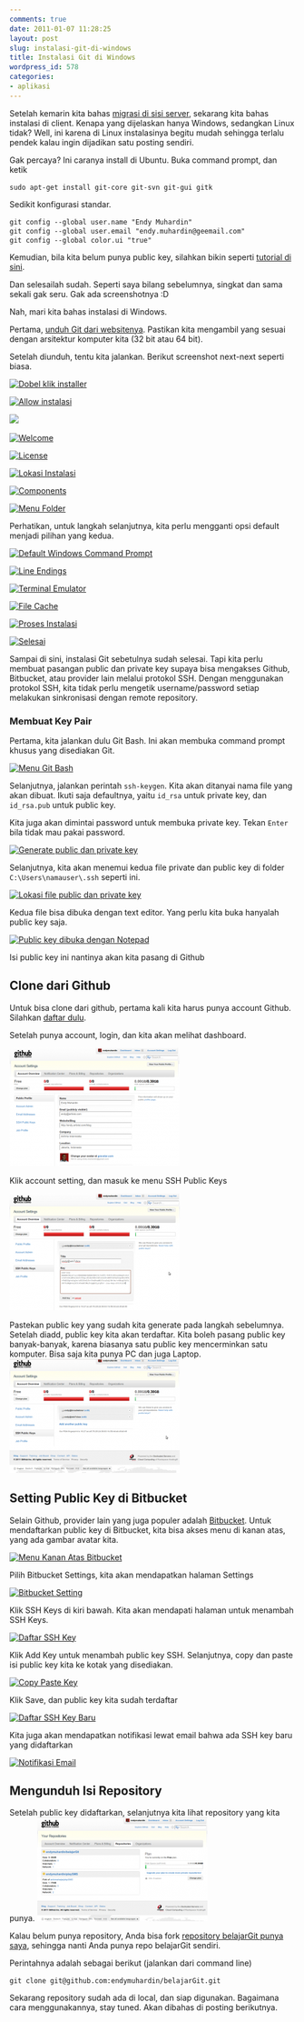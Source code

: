 ```yaml
---
comments: true
date: 2011-01-07 11:28:25
layout: post
slug: instalasi-git-di-windows
title: Instalasi Git di Windows
wordpress_id: 578
categories:
- aplikasi
---
```


Setelah kemarin kita bahas [migrasi di sisi server](http://endy.artivisi.com/blog/lain/migrasi-subversion-ke-git/), sekarang kita bahas instalasi di client. Kenapa yang dijelaskan hanya Windows, sedangkan Linux tidak? Well, ini karena di Linux instalasinya begitu mudah sehingga terlalu pendek kalau ingin dijadikan satu posting sendiri. 

Gak percaya? Ini caranya install di Ubuntu. Buka command prompt, dan ketik 

    
    
    sudo apt-get install git-core git-svn git-gui gitk
    


Sedikit konfigurasi standar. 

    
    
    git config --global user.name "Endy Muhardin"
    git config --global user.email "endy.muhardin@geemail.com"
    git config --global color.ui "true"
    



Kemudian, bila kita belum punya public key, silahkan bikin seperti [tutorial di sini](http://endy.artivisi.com/blog/linux/login-ssh-dengan-private-key/). 

Dan selesailah sudah. Seperti saya bilang sebelumnya, singkat dan sama sekali gak seru. Gak ada screenshotnya :D

Nah, mari kita bahas instalasi di Windows. 

Pertama, [unduh Git dari websitenya](http://git-scm.com/download/win). Pastikan kita mengambil yang sesuai dengan arsitektur komputer kita (32 bit atau 64 bit). 

Setelah diunduh, tentu kita jalankan. Berikut screenshot next-next seperti biasa. 

[![Dobel klik installer](https://lh3.googleusercontent.com/smXWv3F_rNxbpGk_Y0usTJhcuhf1ARfVHBzOInbWI87hJN5NUvXanKRniFLWhq1QusMJzHXA7sQ7ZBuxzYFkb2DG8K2ll61VzRL9rcyJ94KvWCSSFVnc0DKRSzr23cv9P2tFIfxnEmwr9eSu_3TcHnOEKEuYSAtmUij0XQVzTXoWxA5G4qRA_Rlew8YvLSa0tks0ygkMN-QJv-6ITK0S0-dHUEu4OJh0FI22N-d32GRq6fhra-b3HZ2w9d0NmdZZ3O6xD4PEyVkW7oHw37OuCVb9PpRJq-6Db_zzSuwUDUgH5UwqBRXsNKzNiNBZq5ZPVGkZVQuzrl9gjfRyyry2SHJHoFzh3IF7UC164Fy0lgTzqJFxruX0D22wUrWZD9dQuk2FXYhEQr5fWAu1qXVsL3vh5rWy7XFFpI0z838ViO8HxwUxRRoMs3IlJPSE-FeZO6cBZWx4ofO1HggJJnBwErxdnPiOX0tXVyWJ8KBxtsBGDnJMXqtZlVw0ftTdyFB_8y92BMWd1gnQ9f9TJgBL24HdR1tnO1MzSL8ncacfURQ=w1280-no)](https://lh3.googleusercontent.com/smXWv3F_rNxbpGk_Y0usTJhcuhf1ARfVHBzOInbWI87hJN5NUvXanKRniFLWhq1QusMJzHXA7sQ7ZBuxzYFkb2DG8K2ll61VzRL9rcyJ94KvWCSSFVnc0DKRSzr23cv9P2tFIfxnEmwr9eSu_3TcHnOEKEuYSAtmUij0XQVzTXoWxA5G4qRA_Rlew8YvLSa0tks0ygkMN-QJv-6ITK0S0-dHUEu4OJh0FI22N-d32GRq6fhra-b3HZ2w9d0NmdZZ3O6xD4PEyVkW7oHw37OuCVb9PpRJq-6Db_zzSuwUDUgH5UwqBRXsNKzNiNBZq5ZPVGkZVQuzrl9gjfRyyry2SHJHoFzh3IF7UC164Fy0lgTzqJFxruX0D22wUrWZD9dQuk2FXYhEQr5fWAu1qXVsL3vh5rWy7XFFpI0z838ViO8HxwUxRRoMs3IlJPSE-FeZO6cBZWx4ofO1HggJJnBwErxdnPiOX0tXVyWJ8KBxtsBGDnJMXqtZlVw0ftTdyFB_8y92BMWd1gnQ9f9TJgBL24HdR1tnO1MzSL8ncacfURQ=w1280-no)

[![Allow instalasi](https://lh3.googleusercontent.com/k9fNsCKt6SHUGv8AdWWjMFBgGEZWC4crcekLQWJZq_uFu7iBshYGx_i4cmo7mSfPyXdQ_AAKH7PNFkyJlq2OJX1-E7WpUdRacpJo_yaOFHC09z3xCuAXySZMYOSy4n1h4Rv45LjE55R1MU2P4Rri5h_qZza2pfUCgulc5TW4x0jfyZLPDwzsxAT7QpK7RhcWLw8UpinLfU0yyoJs4BrjKaMlorTJpsVeddvVmnGKglXPbLSW1OFfOwZP5FQyEuYLjv4jNtc9QUotCRF-uOmqwqSOrV0QkSQBU5d7C7Eb3h28kH1Zl29C5fZs5Je-MJG5xGJcxSCjaDWzJjFuiKtcF5hkB_AFqsecy4exu6A5DghfZiiXICqe3HoYCbo6Y_wVm-fAQZxuYjlvKjILO8R-VllCtO3nSuV06KF7WyTDhiGibzpcVDfX7QhAnxBWjhBK7PbM9bj-Pa-D2O5mxXSTSBZD31AmDckG_xXbOgzU_lZnRaYnJUuMr-qSOpFME1Eq3D9nDtbQeMLDeCs8drlPnJ_hWl8bJ5qSYnn1hwbOOZ8=w1280-no)](https://lh3.googleusercontent.com/k9fNsCKt6SHUGv8AdWWjMFBgGEZWC4crcekLQWJZq_uFu7iBshYGx_i4cmo7mSfPyXdQ_AAKH7PNFkyJlq2OJX1-E7WpUdRacpJo_yaOFHC09z3xCuAXySZMYOSy4n1h4Rv45LjE55R1MU2P4Rri5h_qZza2pfUCgulc5TW4x0jfyZLPDwzsxAT7QpK7RhcWLw8UpinLfU0yyoJs4BrjKaMlorTJpsVeddvVmnGKglXPbLSW1OFfOwZP5FQyEuYLjv4jNtc9QUotCRF-uOmqwqSOrV0QkSQBU5d7C7Eb3h28kH1Zl29C5fZs5Je-MJG5xGJcxSCjaDWzJjFuiKtcF5hkB_AFqsecy4exu6A5DghfZiiXICqe3HoYCbo6Y_wVm-fAQZxuYjlvKjILO8R-VllCtO3nSuV06KF7WyTDhiGibzpcVDfX7QhAnxBWjhBK7PbM9bj-Pa-D2O5mxXSTSBZD31AmDckG_xXbOgzU_lZnRaYnJUuMr-qSOpFME1Eq3D9nDtbQeMLDeCs8drlPnJ_hWl8bJ5qSYnn1hwbOOZ8=w1280-no)

[![ ](https://lh3.googleusercontent.com/Zw-GsIEUflCJPgJTcGY-9k5U8t1trWRDtMKi48fcudym2WhnnrR9PhZtPCqGPFX5ZEQuwuvIT_Lr9YE1dXLQ4_HRTfU1zYh554RunngG-jxiAjRlfLWoD-1bjaxpSArK84uTmM-nLAqlxCPl4T5sDStAVWr44OqRqi88sqEC39nchAFn9YQuzxt058y3lKr-Krzk5Zp0MsC0Paa1qxc08OqNohPeMLQvQhYTVfuDEBT6a1IBlQilMhQStUKfRY2OhxiZqRJkmVSweieIZCQr74Oee5QKmXa_EiAv1dnOabtJn51nbUeIuKvkoFhdHHruRPhQdMReqb_fsQD85C175gH5XpgkK9uyBsGSMTGElhzVaqyr11SKRYeIGTf818J8dZ6B1H_mXETYysM7XP2CdmYf-y7x1lpV2UxlU9fQIgx6NhOrgMI8g3Hw5_YANxB5aupyCEkhEYbxh5CxPo_gutjYNFx2NSpyMxZm3QXxBH11leDJJJOa_Jiu7cSg8KZm3K13WaG_yZQF43v9mp1e1YKQsdRtMLJVl19DemQFTYw=w1280-no)](https://lh3.googleusercontent.com/Zw-GsIEUflCJPgJTcGY-9k5U8t1trWRDtMKi48fcudym2WhnnrR9PhZtPCqGPFX5ZEQuwuvIT_Lr9YE1dXLQ4_HRTfU1zYh554RunngG-jxiAjRlfLWoD-1bjaxpSArK84uTmM-nLAqlxCPl4T5sDStAVWr44OqRqi88sqEC39nchAFn9YQuzxt058y3lKr-Krzk5Zp0MsC0Paa1qxc08OqNohPeMLQvQhYTVfuDEBT6a1IBlQilMhQStUKfRY2OhxiZqRJkmVSweieIZCQr74Oee5QKmXa_EiAv1dnOabtJn51nbUeIuKvkoFhdHHruRPhQdMReqb_fsQD85C175gH5XpgkK9uyBsGSMTGElhzVaqyr11SKRYeIGTf818J8dZ6B1H_mXETYysM7XP2CdmYf-y7x1lpV2UxlU9fQIgx6NhOrgMI8g3Hw5_YANxB5aupyCEkhEYbxh5CxPo_gutjYNFx2NSpyMxZm3QXxBH11leDJJJOa_Jiu7cSg8KZm3K13WaG_yZQF43v9mp1e1YKQsdRtMLJVl19DemQFTYw=w1280-no)

[![Welcome](https://lh3.googleusercontent.com/iOGhMjFDWm7bcswGrKT6WcIt6nqv-3hchWBxn7AZT4q8LgO0m0xWauQanQGc8m3xaso4YX7LZ6P3uj9SirxDeCIOX8kdhHfcXXEyTKauqANDq_R60sTqlKTbV4g6qSwnnL5-zxc0up5-Gf-Fd7frv3bg0TRLDCGvtuUajsyVkvb1euRXIimOCwXa42URnDuITlvlqXTEASkZaIPXJMVWm5i0U9eSQcg6JXkhoi4iw1UBvjnxTpr8uw6V36sWVgeXBpIqSev-jPkNjXO8BpheMnAASdB6Ch5w0cUei_O9iP7KhnbxSLD2AxquEQkBbhUCrbb32srr7ayGbOwP46-Bb18e98eJQUouvkQktYNj_Gkg9IGRxkhvX1dAOhMw56WFTef9Db-AW6n9KybuTd2bCQHDaEddBJw35FPsMz_kp3sRocLr43r5kC93iofcu1mfNaQKLoWBAujriYNNhTkHcPh0sCDwRKFQ95C82OuBx0xUKwWkrWG55azrUw7k43lgmWYh47L-eI6DooxPnGM-bZlAx0p1l1mtlvrRmvujPdw=w1280-no)](https://lh3.googleusercontent.com/iOGhMjFDWm7bcswGrKT6WcIt6nqv-3hchWBxn7AZT4q8LgO0m0xWauQanQGc8m3xaso4YX7LZ6P3uj9SirxDeCIOX8kdhHfcXXEyTKauqANDq_R60sTqlKTbV4g6qSwnnL5-zxc0up5-Gf-Fd7frv3bg0TRLDCGvtuUajsyVkvb1euRXIimOCwXa42URnDuITlvlqXTEASkZaIPXJMVWm5i0U9eSQcg6JXkhoi4iw1UBvjnxTpr8uw6V36sWVgeXBpIqSev-jPkNjXO8BpheMnAASdB6Ch5w0cUei_O9iP7KhnbxSLD2AxquEQkBbhUCrbb32srr7ayGbOwP46-Bb18e98eJQUouvkQktYNj_Gkg9IGRxkhvX1dAOhMw56WFTef9Db-AW6n9KybuTd2bCQHDaEddBJw35FPsMz_kp3sRocLr43r5kC93iofcu1mfNaQKLoWBAujriYNNhTkHcPh0sCDwRKFQ95C82OuBx0xUKwWkrWG55azrUw7k43lgmWYh47L-eI6DooxPnGM-bZlAx0p1l1mtlvrRmvujPdw=w1280-no)

[![License](https://lh3.googleusercontent.com/iOGhMjFDWm7bcswGrKT6WcIt6nqv-3hchWBxn7AZT4q8LgO0m0xWauQanQGc8m3xaso4YX7LZ6P3uj9SirxDeCIOX8kdhHfcXXEyTKauqANDq_R60sTqlKTbV4g6qSwnnL5-zxc0up5-Gf-Fd7frv3bg0TRLDCGvtuUajsyVkvb1euRXIimOCwXa42URnDuITlvlqXTEASkZaIPXJMVWm5i0U9eSQcg6JXkhoi4iw1UBvjnxTpr8uw6V36sWVgeXBpIqSev-jPkNjXO8BpheMnAASdB6Ch5w0cUei_O9iP7KhnbxSLD2AxquEQkBbhUCrbb32srr7ayGbOwP46-Bb18e98eJQUouvkQktYNj_Gkg9IGRxkhvX1dAOhMw56WFTef9Db-AW6n9KybuTd2bCQHDaEddBJw35FPsMz_kp3sRocLr43r5kC93iofcu1mfNaQKLoWBAujriYNNhTkHcPh0sCDwRKFQ95C82OuBx0xUKwWkrWG55azrUw7k43lgmWYh47L-eI6DooxPnGM-bZlAx0p1l1mtlvrRmvujPdw=w1280-no)](https://lh3.googleusercontent.com/iOGhMjFDWm7bcswGrKT6WcIt6nqv-3hchWBxn7AZT4q8LgO0m0xWauQanQGc8m3xaso4YX7LZ6P3uj9SirxDeCIOX8kdhHfcXXEyTKauqANDq_R60sTqlKTbV4g6qSwnnL5-zxc0up5-Gf-Fd7frv3bg0TRLDCGvtuUajsyVkvb1euRXIimOCwXa42URnDuITlvlqXTEASkZaIPXJMVWm5i0U9eSQcg6JXkhoi4iw1UBvjnxTpr8uw6V36sWVgeXBpIqSev-jPkNjXO8BpheMnAASdB6Ch5w0cUei_O9iP7KhnbxSLD2AxquEQkBbhUCrbb32srr7ayGbOwP46-Bb18e98eJQUouvkQktYNj_Gkg9IGRxkhvX1dAOhMw56WFTef9Db-AW6n9KybuTd2bCQHDaEddBJw35FPsMz_kp3sRocLr43r5kC93iofcu1mfNaQKLoWBAujriYNNhTkHcPh0sCDwRKFQ95C82OuBx0xUKwWkrWG55azrUw7k43lgmWYh47L-eI6DooxPnGM-bZlAx0p1l1mtlvrRmvujPdw=w1280-no)

[![Lokasi Instalasi](https://lh3.googleusercontent.com/ARdqdf3oUDeNtRuEcccYFfz09OTs2yn79-lhiZGnKV8SpcnnECxOFvH_sVf8tW0NQ6iGiJFdg8F96blkheBpacDSrQZ7R6VOuYGloneRj30mb4kKC_YLVDFxkC8YJlprhavlE6CuVMHeGURCFXt7rTK_HL3MfU-uTyGlI0IYARn8J_xq0G2IRYwMCkGus9EcHe9SYnNM4ocEi1aVd1jB2TFmvdCu0WgSGRAKofrIk0AAraZ_S3yuLvl75AMT7h1Cb8kFaCgL8btq2Q_2hRWXKkipVnmVBCHJNx6SFclyOxIrQ0ekAgu398qwju5zr6Q-GOGcW5NV3CnPMkQBcZ9hKLZiSuHovUb_dbsTjsq70J4RSlrQTaOth83FVhDn-aaIVFd3hNsdfF4BGt4KXKqrVVRzN7qqPE4KaB493LMO_vXXGRvackrzs6B4ldXvPBtGQVcvgg_3lMCkyoZr068JQMCN00zo_weLKv8Jfw2tFx0dnuIcpLz-jkUfQTUZjfWbQa2sGfNshNPO1LC_dUYaYfrjOaJ9lbhsM-Knph2szWU=w1280-no)](https://lh3.googleusercontent.com/ARdqdf3oUDeNtRuEcccYFfz09OTs2yn79-lhiZGnKV8SpcnnECxOFvH_sVf8tW0NQ6iGiJFdg8F96blkheBpacDSrQZ7R6VOuYGloneRj30mb4kKC_YLVDFxkC8YJlprhavlE6CuVMHeGURCFXt7rTK_HL3MfU-uTyGlI0IYARn8J_xq0G2IRYwMCkGus9EcHe9SYnNM4ocEi1aVd1jB2TFmvdCu0WgSGRAKofrIk0AAraZ_S3yuLvl75AMT7h1Cb8kFaCgL8btq2Q_2hRWXKkipVnmVBCHJNx6SFclyOxIrQ0ekAgu398qwju5zr6Q-GOGcW5NV3CnPMkQBcZ9hKLZiSuHovUb_dbsTjsq70J4RSlrQTaOth83FVhDn-aaIVFd3hNsdfF4BGt4KXKqrVVRzN7qqPE4KaB493LMO_vXXGRvackrzs6B4ldXvPBtGQVcvgg_3lMCkyoZr068JQMCN00zo_weLKv8Jfw2tFx0dnuIcpLz-jkUfQTUZjfWbQa2sGfNshNPO1LC_dUYaYfrjOaJ9lbhsM-Knph2szWU=w1280-no)

[![Components](https://lh3.googleusercontent.com/kIWQdvfmDsmH6VuVYSJ3l8p87C0O33FBZyzsb89nWebvlrx-uMSCFXNGLpjb1DO8FoNeXrzxRH9PP7y7ngKb6M2cEUatKvkY3EDpLxX80lhDJlbBt2aEf1SbAaTIILp_CdWD8hKxD2zZc0Hf7R6L5ptzDbU0z0SyyrW99d1XElvtXvo7Guk37GSi0SprtKXLg_TiPeShybTIByiXpqKJVbbZH0dWs_zZtMHD1Iz9-mjNKKHIAKM0gItHlStvm9De0t28SYJI9LnYvWjnS5ZeoyyNMbwHHOkl5JP-6TUco4j0r73qFEkY9-Kv48qu_kFXSumneWSYdr16I3cvBHm5eQbHq8kOMe21IakAnjQtLupsF2nIihGEVKcWfsQOTjGxyvGvMMSkxv5c71Ui05-AOX7xAMMRNmlNra1ql3sMVFtpM9PjBlXYu9EeqmhZFKwGICIe51Wpv6QxrS9B8SIU5GjA5v6W5emrRAbcma7qvVk12h4bv87w9-jOExZU3YF756n2h0FOQI81szEK8nZhIHbOV7N_uUvbq4ov6idKbkc=w1280-no)](https://lh3.googleusercontent.com/kIWQdvfmDsmH6VuVYSJ3l8p87C0O33FBZyzsb89nWebvlrx-uMSCFXNGLpjb1DO8FoNeXrzxRH9PP7y7ngKb6M2cEUatKvkY3EDpLxX80lhDJlbBt2aEf1SbAaTIILp_CdWD8hKxD2zZc0Hf7R6L5ptzDbU0z0SyyrW99d1XElvtXvo7Guk37GSi0SprtKXLg_TiPeShybTIByiXpqKJVbbZH0dWs_zZtMHD1Iz9-mjNKKHIAKM0gItHlStvm9De0t28SYJI9LnYvWjnS5ZeoyyNMbwHHOkl5JP-6TUco4j0r73qFEkY9-Kv48qu_kFXSumneWSYdr16I3cvBHm5eQbHq8kOMe21IakAnjQtLupsF2nIihGEVKcWfsQOTjGxyvGvMMSkxv5c71Ui05-AOX7xAMMRNmlNra1ql3sMVFtpM9PjBlXYu9EeqmhZFKwGICIe51Wpv6QxrS9B8SIU5GjA5v6W5emrRAbcma7qvVk12h4bv87w9-jOExZU3YF756n2h0FOQI81szEK8nZhIHbOV7N_uUvbq4ov6idKbkc=w1280-no)

[![Menu Folder](https://lh3.googleusercontent.com/sKT-YNauPhfSI52JU41qSVXsgHONhYN9h2H_A2Jlz8DviK-CZQeyo5LCmlxpqKmCK9M-pcFNMpZpSQviA1AHDTBEQpmOFQZlO7fvgo2g3BhFBcHdywSHwTrLiPvT8o1_MezeMyKRZTEmH6BNYCVNofMrqzYRfKciyTlhSUjmrr1pRifv-CgjiiPyBTbECNRJlM-jhGf29V3-dxnJKsOtQIjEchxA3_jNdxhrpidkup3l7vNz1PBNvZep7UKYcg_cLz0kS59p1nMlJiqzKqxc0RERKXbRolivBT9ZkUwYN1AnyKV9t9lKUEfNdkABVcDTA70DGozGplhtsOrnLgv41G7RqGfdzc8mj3Vxzu8BVjXWj1b_smohXjTDD10UI19zKuv2p48azpVvuWyQE5T_V5jHCXjvG3YxMwXvESS_0SdOcyXlMsWPyJbsiWheEnniWhEsDt-xadMDAmXhrM6FJs8T9kiL0FHDdeFk94mot56AFZ5e7lmYnhl3DNpoA5YVtWdF1eKsJ_FS_FR5m3EUD0BS7y6aL0HnYEMJkoUbskM=w1280-no)](https://lh3.googleusercontent.com/sKT-YNauPhfSI52JU41qSVXsgHONhYN9h2H_A2Jlz8DviK-CZQeyo5LCmlxpqKmCK9M-pcFNMpZpSQviA1AHDTBEQpmOFQZlO7fvgo2g3BhFBcHdywSHwTrLiPvT8o1_MezeMyKRZTEmH6BNYCVNofMrqzYRfKciyTlhSUjmrr1pRifv-CgjiiPyBTbECNRJlM-jhGf29V3-dxnJKsOtQIjEchxA3_jNdxhrpidkup3l7vNz1PBNvZep7UKYcg_cLz0kS59p1nMlJiqzKqxc0RERKXbRolivBT9ZkUwYN1AnyKV9t9lKUEfNdkABVcDTA70DGozGplhtsOrnLgv41G7RqGfdzc8mj3Vxzu8BVjXWj1b_smohXjTDD10UI19zKuv2p48azpVvuWyQE5T_V5jHCXjvG3YxMwXvESS_0SdOcyXlMsWPyJbsiWheEnniWhEsDt-xadMDAmXhrM6FJs8T9kiL0FHDdeFk94mot56AFZ5e7lmYnhl3DNpoA5YVtWdF1eKsJ_FS_FR5m3EUD0BS7y6aL0HnYEMJkoUbskM=w1280-no)

Perhatikan, untuk langkah selanjutnya, kita perlu mengganti opsi default menjadi pilihan yang kedua.

[![Default Windows Command Prompt](https://lh3.googleusercontent.com/1MJ4BA1MOdlaraKZs9kwuHhTa1Ny416MvtHXQ2zXhRkvdDrdjBtzRekA67b3tpyvHAfNuVPrFfII=w1280-no)](https://lh3.googleusercontent.com/1MJ4BA1MOdlaraKZs9kwuHhTa1Ny416MvtHXQ2zXhRkvdDrdjBtzRekA67b3tpyvHAfNuVPrFfII=w1280-no)

[![Line Endings](https://lh3.googleusercontent.com/W6zL37LSxwQlvtDzpsaJ6zH1M-CDyLltDWYHeq_LD6br335iOdi5RkgJFyu0Kz-7Ie0UsAQyh_8vxlClIgMNxF0xe2iKGhsungYERVSw-ZlYLB_O3XLoQMDX-g25j34ivbr9lGmbbZPmyKssXvVoZHkofMGTlv848l1n7UwXjHhfDA0FYNiHd3R4t3y8cz2KBkxRrTo7c4sFIYmJMoHDja75fN3V_ILGnfhoX3UZdJ9YLqIC4ZhDYMo0XfGuEqbb8a3JwhesMxJOv0kfnDN6bBtdGIBlN2ixFl1hrj_dp1pSgc8OB4hzHEJt6sb31LpGB0Cy3Atk7maBoV2FBTYa5tABpQL2_kAfRJtiICKlD7V2pchLl5er6uATs7OJzk5-G1jYX5PeIPiMtpRxjJzBMSbk2Sy3C-nl8-Qv2Hk6rnIZB1KBMqImCzyxse8p3Y2KYPXElFDzXDI-v4vw4zY78CwFqE3zSnPSddHDnjr2Svww2hTSUY_185TNvVb6GXIhCyPPe8hGU5A3kGYbJNatoXDM7S2qdUrphRDJKWdedRY=w1280-no)](https://lh3.googleusercontent.com/W6zL37LSxwQlvtDzpsaJ6zH1M-CDyLltDWYHeq_LD6br335iOdi5RkgJFyu0Kz-7Ie0UsAQyh_8vxlClIgMNxF0xe2iKGhsungYERVSw-ZlYLB_O3XLoQMDX-g25j34ivbr9lGmbbZPmyKssXvVoZHkofMGTlv848l1n7UwXjHhfDA0FYNiHd3R4t3y8cz2KBkxRrTo7c4sFIYmJMoHDja75fN3V_ILGnfhoX3UZdJ9YLqIC4ZhDYMo0XfGuEqbb8a3JwhesMxJOv0kfnDN6bBtdGIBlN2ixFl1hrj_dp1pSgc8OB4hzHEJt6sb31LpGB0Cy3Atk7maBoV2FBTYa5tABpQL2_kAfRJtiICKlD7V2pchLl5er6uATs7OJzk5-G1jYX5PeIPiMtpRxjJzBMSbk2Sy3C-nl8-Qv2Hk6rnIZB1KBMqImCzyxse8p3Y2KYPXElFDzXDI-v4vw4zY78CwFqE3zSnPSddHDnjr2Svww2hTSUY_185TNvVb6GXIhCyPPe8hGU5A3kGYbJNatoXDM7S2qdUrphRDJKWdedRY=w1280-no)

[![Terminal Emulator](https://lh3.googleusercontent.com/5X6VwjAYuY3Bz65NRdzknWZzB5HcXtq9Qn79-xXrvjuRF0G4qKQ_HEkKxeSF_1r9_o0KMYodKR7PY3rxGiFvc9aqk0maWBnFP_cjrsG8vrLjBhf0__9VX35NbQXEP_PMN8frd90SC0SMXuKlUaH8rGlXXDVrxJ4aOVI3Huov3iS4IKy5BCjjBlO80S8Nu9J0xM87hgoGzquzufRHQjS7llL56DUcvEqEh_79bxPXmWZBLvMXc-rfnmXf3sRz-z9z1nGjHrlrTkSUBBfBiwRbxst0S3Yxsf9_3QgCxJtFKrculko95Sqe_El18I-_ScUF15RSNqxwOzBgE8lndtIliri6QB8_npmXogjdfpTi4Qw85BhQ7qV2VzBOWbDiYUAZF1wJtE2Ayclu1oxpYtv-l7BbPLVb8ZAcAgVh4G3ggt5jpLC-kIBGUBrP33Of359PEt9E-fG8xo6K6zuxVQhJmmH1kgpRYdT4l2FCdmbARQmYYn_zNoH8qmyQ0KYs_6bl_HMRFW28gN_80M6s4iCIOlQB4W9uqDiZTUh2dH_p1Ps=w1280-no)](https://lh3.googleusercontent.com/5X6VwjAYuY3Bz65NRdzknWZzB5HcXtq9Qn79-xXrvjuRF0G4qKQ_HEkKxeSF_1r9_o0KMYodKR7PY3rxGiFvc9aqk0maWBnFP_cjrsG8vrLjBhf0__9VX35NbQXEP_PMN8frd90SC0SMXuKlUaH8rGlXXDVrxJ4aOVI3Huov3iS4IKy5BCjjBlO80S8Nu9J0xM87hgoGzquzufRHQjS7llL56DUcvEqEh_79bxPXmWZBLvMXc-rfnmXf3sRz-z9z1nGjHrlrTkSUBBfBiwRbxst0S3Yxsf9_3QgCxJtFKrculko95Sqe_El18I-_ScUF15RSNqxwOzBgE8lndtIliri6QB8_npmXogjdfpTi4Qw85BhQ7qV2VzBOWbDiYUAZF1wJtE2Ayclu1oxpYtv-l7BbPLVb8ZAcAgVh4G3ggt5jpLC-kIBGUBrP33Of359PEt9E-fG8xo6K6zuxVQhJmmH1kgpRYdT4l2FCdmbARQmYYn_zNoH8qmyQ0KYs_6bl_HMRFW28gN_80M6s4iCIOlQB4W9uqDiZTUh2dH_p1Ps=w1280-no)

[![File Cache](https://lh3.googleusercontent.com/2bUKaHYAtkkYeiSMBWZ28iKH-8m2KdQoqIj8KtMMpzRgwX51kWDHyfpnRfQrfuyJ3z1nM21aOghz0pcLM5DLXS-TFC5MzplhvRtYNFiPsOKINgzEPf90QhMyzOHymUQSjk-8efu1Cjw2FU_L47B0GmG2zXEb2M-tgNgkEqLNlHF9OqgWwmOjMJzjX-H6yEUHXF9Bqljj9B5LVZt83fgnQQR9asQ1LhiuamONAyen-8XqlbFUnRfccy_88tMT1CeExIzk5Ssudtehua5HlKbOWoVw4qYmwUKZwRa-KnAJlz9dW0dVT2nUAJZDAg9PCLh0V24Z9QctWt7qncDhhhf8wytKKho-A8QJp9lO5F2IDU6lPn1Dz8Pb3ZgE0-Ctc7Ns6n51njFl9i1MjhcwihTLLn3NLFDr4Kl1d_m_4o_JPnL9UYjIHVWAW1x3nIu1bbk2zEb5Mk13VjBtY-NpnUEWm_h3Hsy2Lqp28bcWov5mcD5CY-W4VJGPiQKYWI9BwQLIA63_Yye6MzLVR9BfJ2NIQ4emtbwsd29hKC0GvdYfFr0=w1280-no)](https://lh3.googleusercontent.com/2bUKaHYAtkkYeiSMBWZ28iKH-8m2KdQoqIj8KtMMpzRgwX51kWDHyfpnRfQrfuyJ3z1nM21aOghz0pcLM5DLXS-TFC5MzplhvRtYNFiPsOKINgzEPf90QhMyzOHymUQSjk-8efu1Cjw2FU_L47B0GmG2zXEb2M-tgNgkEqLNlHF9OqgWwmOjMJzjX-H6yEUHXF9Bqljj9B5LVZt83fgnQQR9asQ1LhiuamONAyen-8XqlbFUnRfccy_88tMT1CeExIzk5Ssudtehua5HlKbOWoVw4qYmwUKZwRa-KnAJlz9dW0dVT2nUAJZDAg9PCLh0V24Z9QctWt7qncDhhhf8wytKKho-A8QJp9lO5F2IDU6lPn1Dz8Pb3ZgE0-Ctc7Ns6n51njFl9i1MjhcwihTLLn3NLFDr4Kl1d_m_4o_JPnL9UYjIHVWAW1x3nIu1bbk2zEb5Mk13VjBtY-NpnUEWm_h3Hsy2Lqp28bcWov5mcD5CY-W4VJGPiQKYWI9BwQLIA63_Yye6MzLVR9BfJ2NIQ4emtbwsd29hKC0GvdYfFr0=w1280-no)

[![Proses Instalasi](https://lh3.googleusercontent.com/jP_dIgQNFaqsdr3AIPVAIaVx88yAZg4RlkdsSm2P25Yp1BysGikuF2gVfOYktqHaeLASYocPUQJD4idBrWxLOdA6K1LcBVDO_YLD1XBDlOxr1jmxpC3ZRJfKly_zx0enSQ_om0OqVl4yR7Yme3RxmfuP9mnNP2jVAKr85452QLiMnVAzvE0vg1w7KAQTqBnL33RJt6eeFdsXiK8CnO_dv1JIRHAqX39vYv7caJsTf5DLU0gTOYwlSMc8gEtPjnEOD7POE1_8m5w6uhXVbxFFTq_laaOjOk64wnOXUDK_HF9v_oc-pe-fqyhHqBu-wN5WAWYg1RkxwN_IXlTZ8FngqVQuG6nSCpVY5YcyaUpPlOOa-qNp6k-RZ8gQacDagVBlBnNCWS3Rofo7ml-Z4DAANGcOJsXFUNuHGcbhPvZAFniYqa9D2Y7Afek9iACzqeKWIUvuKemzaZY1yu4Iye8dyztyq833l0Ww7mGQOaFol5Nuz9KiI5SJSB53yi0btMk8PLcWxBzgVOJAHpECoX47Cmv3ruim5IweDRYKMp3nDhk=w1280-no)](https://lh3.googleusercontent.com/jP_dIgQNFaqsdr3AIPVAIaVx88yAZg4RlkdsSm2P25Yp1BysGikuF2gVfOYktqHaeLASYocPUQJD4idBrWxLOdA6K1LcBVDO_YLD1XBDlOxr1jmxpC3ZRJfKly_zx0enSQ_om0OqVl4yR7Yme3RxmfuP9mnNP2jVAKr85452QLiMnVAzvE0vg1w7KAQTqBnL33RJt6eeFdsXiK8CnO_dv1JIRHAqX39vYv7caJsTf5DLU0gTOYwlSMc8gEtPjnEOD7POE1_8m5w6uhXVbxFFTq_laaOjOk64wnOXUDK_HF9v_oc-pe-fqyhHqBu-wN5WAWYg1RkxwN_IXlTZ8FngqVQuG6nSCpVY5YcyaUpPlOOa-qNp6k-RZ8gQacDagVBlBnNCWS3Rofo7ml-Z4DAANGcOJsXFUNuHGcbhPvZAFniYqa9D2Y7Afek9iACzqeKWIUvuKemzaZY1yu4Iye8dyztyq833l0Ww7mGQOaFol5Nuz9KiI5SJSB53yi0btMk8PLcWxBzgVOJAHpECoX47Cmv3ruim5IweDRYKMp3nDhk=w1280-no)

[![Selesai](https://lh3.googleusercontent.com/OuEs6hdM9KDKBxKHNHt_UOtUiXLQWmWU0nxGTZKBnmD87onTM6BrPTPv03TwzY0llz2QRtwhf5TH-Ftao042eeeWsDwWdKamfp7QdBecfPl_eN2D8_wbV5QP-vcFW_Stw0lXwEKntFhNhIiMNTZSRjYqgSrPW7io3hU6IjUajjI8hpoIk4MyEKyPKWKXMQa3QKHPVjDiglzYbIxOFa7ZYmIgRik5ruIvu-9QrtvzHb4rzXvJu09FWG07laH9gSO7Osg1UUqOriEZgKfvNyEXrDCP-H4Yn2rnbkPskEKh7hQURjfnfP8pJxBYZkUzDMZLWxOP1dZ3F9sK803Q4R8brRWGkXAIIMk3w6re1PexEyGXcbniJbOnq-c4z0t2gIxv_n8SZCu5UYWwI0CsyawOi2qGTxIWZWaoTBzUSBCvHPVOkogkv5Ka1f1p7g7Wvg5SYWv_U0eupy27giNCjzW-fTo5WvLOqmnMeQP2PAVItbg8OLZa_x7puujt_03bsoAI9Pn9W743HXNYhMZwLVjoEyASEcRGpT3ViETYsRuqHsw=w1280-no)](https://lh3.googleusercontent.com/OuEs6hdM9KDKBxKHNHt_UOtUiXLQWmWU0nxGTZKBnmD87onTM6BrPTPv03TwzY0llz2QRtwhf5TH-Ftao042eeeWsDwWdKamfp7QdBecfPl_eN2D8_wbV5QP-vcFW_Stw0lXwEKntFhNhIiMNTZSRjYqgSrPW7io3hU6IjUajjI8hpoIk4MyEKyPKWKXMQa3QKHPVjDiglzYbIxOFa7ZYmIgRik5ruIvu-9QrtvzHb4rzXvJu09FWG07laH9gSO7Osg1UUqOriEZgKfvNyEXrDCP-H4Yn2rnbkPskEKh7hQURjfnfP8pJxBYZkUzDMZLWxOP1dZ3F9sK803Q4R8brRWGkXAIIMk3w6re1PexEyGXcbniJbOnq-c4z0t2gIxv_n8SZCu5UYWwI0CsyawOi2qGTxIWZWaoTBzUSBCvHPVOkogkv5Ka1f1p7g7Wvg5SYWv_U0eupy27giNCjzW-fTo5WvLOqmnMeQP2PAVItbg8OLZa_x7puujt_03bsoAI9Pn9W743HXNYhMZwLVjoEyASEcRGpT3ViETYsRuqHsw=w1280-no)

Sampai di sini, instalasi Git sebetulnya sudah selesai. Tapi kita perlu membuat pasangan public dan private key supaya bisa mengakses Github, Bitbucket, atau provider lain melalui protokol SSH. Dengan menggunakan protokol SSH, kita tidak perlu mengetik username/password setiap melakukan sinkronisasi dengan remote repository.


### Membuat Key Pair ###

Pertama, kita jalankan dulu Git Bash. Ini akan membuka command prompt khusus yang disediakan Git. 

[![Menu Git Bash](https://lh3.googleusercontent.com/pa5U80HlXvvEfbO8MVF_lu4P4Rk9shKbqjQYVS-JSZmfTb2iGRl79b1uRhQWWAQFOE7w8xCrmFXEAZC4qqR60bqpSLJzDkWHQFs-osdBjtBRyC8BvTKTwRMMvQoV2aht3iPBuPqosdQJe34Gb0uUK0tFGswJah70Fq29upDd9k6GOB7VuM1FRL9yiRMR5hFNL9BFmnBM4DGIEsSDZbR0SqgCYkBba48ZP1jwdye7N9TmMVx5hkgF7itHifzTFyIiKFEhz3MTYOaPk3hIwRIKuG5ip39aNne05y92HKxIJ5yaXNfTU92P4gHE7vjx80RxV9MGOYgPIcaF64wAGV8Jz8v9yC72-Ysj7fwskEJNa9V_hAgrEDztiwdNMiyxF-E8IHadWYzvhlejzZxMAV_-pC_XhWUOw2zXAfYy6TP0frptk4nb6ZantQuKgR58pS9klCwZeu6CxQ6mlR_AYEI_p8mBJORRSJmXhPXww_LcAEk8oD7i5dJIlSZY2t7OWPH9QlukliVLti0l4-1-u82KTXOnzfw3WOHI5uqpX8W2puQ=w1280-no)](https://lh3.googleusercontent.com/pa5U80HlXvvEfbO8MVF_lu4P4Rk9shKbqjQYVS-JSZmfTb2iGRl79b1uRhQWWAQFOE7w8xCrmFXEAZC4qqR60bqpSLJzDkWHQFs-osdBjtBRyC8BvTKTwRMMvQoV2aht3iPBuPqosdQJe34Gb0uUK0tFGswJah70Fq29upDd9k6GOB7VuM1FRL9yiRMR5hFNL9BFmnBM4DGIEsSDZbR0SqgCYkBba48ZP1jwdye7N9TmMVx5hkgF7itHifzTFyIiKFEhz3MTYOaPk3hIwRIKuG5ip39aNne05y92HKxIJ5yaXNfTU92P4gHE7vjx80RxV9MGOYgPIcaF64wAGV8Jz8v9yC72-Ysj7fwskEJNa9V_hAgrEDztiwdNMiyxF-E8IHadWYzvhlejzZxMAV_-pC_XhWUOw2zXAfYy6TP0frptk4nb6ZantQuKgR58pS9klCwZeu6CxQ6mlR_AYEI_p8mBJORRSJmXhPXww_LcAEk8oD7i5dJIlSZY2t7OWPH9QlukliVLti0l4-1-u82KTXOnzfw3WOHI5uqpX8W2puQ=w1280-no)

Selanjutnya, jalankan perintah `ssh-keygen`. Kita akan ditanyai nama file yang akan dibuat. Ikuti saja defaultnya, yaitu `id_rsa` untuk private key, dan `id_rsa.pub` untuk public key. 

Kita juga akan dimintai password untuk membuka private key. Tekan `Enter` bila tidak mau pakai password. 

[![Generate public dan private key](https://lh3.googleusercontent.com/09whf_RJXX4AEtq89gdeRNhBQLPkjREzi66J4cCRjwL16trH893IU8wIvNwlyNAQXXmAcqhs8-3cavgncnq4up5A-nDTKZ6vFWCwrS7smTrj1R8Kj0MrkYjpHrUltCi30XW-Hj2vyZw0d7_yuyWWvyGzh2UZoihsuJYhESTlslwbhPEVYv2a68A2IVrORm77o0Jjlxx3WqaPiP4q0vmEjEhdtzTdNaKjCov8SBrcSOELmfZ_pb1lQ3OIOCUjej2vjuo3qx-twFHb-KFdAdR37vmhQ7HNS62_tigXg8r3b9ZDJk-Tb22bPBDqARiRXY8H7F_KgsHcRwm-XuCXRZi4jnTcBz8w1oSB4UW4HzXb6wtUyZsq4Pqlk68WsoDxuzG2aAJxwFgNqHHzhSpa42ZtQm0BtWx3DK7anfWBLZJTkyVI3Rser8GNbQ5otZTT0c2Yn0gDp7r4BD7KeSykKLLmUWQSe7QAkd3Yq5MPJL1AXNM79jlzeASLxcOffYYOd9mF2lgx35JFKs23fg9V8n_3irqvsX5bjzHUs_MPX8ylTik=w1280-no)](https://lh3.googleusercontent.com/09whf_RJXX4AEtq89gdeRNhBQLPkjREzi66J4cCRjwL16trH893IU8wIvNwlyNAQXXmAcqhs8-3cavgncnq4up5A-nDTKZ6vFWCwrS7smTrj1R8Kj0MrkYjpHrUltCi30XW-Hj2vyZw0d7_yuyWWvyGzh2UZoihsuJYhESTlslwbhPEVYv2a68A2IVrORm77o0Jjlxx3WqaPiP4q0vmEjEhdtzTdNaKjCov8SBrcSOELmfZ_pb1lQ3OIOCUjej2vjuo3qx-twFHb-KFdAdR37vmhQ7HNS62_tigXg8r3b9ZDJk-Tb22bPBDqARiRXY8H7F_KgsHcRwm-XuCXRZi4jnTcBz8w1oSB4UW4HzXb6wtUyZsq4Pqlk68WsoDxuzG2aAJxwFgNqHHzhSpa42ZtQm0BtWx3DK7anfWBLZJTkyVI3Rser8GNbQ5otZTT0c2Yn0gDp7r4BD7KeSykKLLmUWQSe7QAkd3Yq5MPJL1AXNM79jlzeASLxcOffYYOd9mF2lgx35JFKs23fg9V8n_3irqvsX5bjzHUs_MPX8ylTik=w1280-no)

Selanjutnya, kita akan menemui kedua file private dan public key di folder `C:\Users\namauser\.ssh` seperti ini.

[![Lokasi file public dan private key](https://lh3.googleusercontent.com/DmSVC2raFeIldhAQhrHh8dcLHvb5eS4k1xb3pfh7w_3KGqhx0bMebWmsI76AKV6-wCerMrHo-FJ1TXIjyIP5XB6ZymDiB5D3I5cEzItJjZBeAeIxdACWfZGKy_Gjjp9ZfVVd5z-nKn4tx-p8oQSqEq8zSSH6EqfW3k5YVAj5OfHZnp68KsFiBJqnVObGAQLSR7ByUgut9cq1KhKNNBebeZJ6FioXVq9F2lg-hDt4wmwpHjitIoiJawpQ9HWA64PNg_boo6GqHJy7JAcCP7usGy0ljA5BJk5mjALa4R22ojGXp_1LvfnwWVO8G4cuJ33s6m7xf6Qp99vDRkmhCdC3tKKseN_qNBvSgHbr2XDxKkQZBUUqowWREZEIdMMBKQpLOBYZ-jg-XBKJDrd2ZLt0oVoctqfoGKW86V1vZhNhdvfZ4rSP_VwG19CAqW-FY_KKmR1Y-MNf1ftLyHEh3fRpPoADJTf_X2inWS2-rghwcDKupCFhrNSr1VVMxkarfySNrrxLutrrcLnnu-VMoIU3fvZRszShbhGY00gIG2Mwqt4=w1280-no)](https://lh3.googleusercontent.com/DmSVC2raFeIldhAQhrHh8dcLHvb5eS4k1xb3pfh7w_3KGqhx0bMebWmsI76AKV6-wCerMrHo-FJ1TXIjyIP5XB6ZymDiB5D3I5cEzItJjZBeAeIxdACWfZGKy_Gjjp9ZfVVd5z-nKn4tx-p8oQSqEq8zSSH6EqfW3k5YVAj5OfHZnp68KsFiBJqnVObGAQLSR7ByUgut9cq1KhKNNBebeZJ6FioXVq9F2lg-hDt4wmwpHjitIoiJawpQ9HWA64PNg_boo6GqHJy7JAcCP7usGy0ljA5BJk5mjALa4R22ojGXp_1LvfnwWVO8G4cuJ33s6m7xf6Qp99vDRkmhCdC3tKKseN_qNBvSgHbr2XDxKkQZBUUqowWREZEIdMMBKQpLOBYZ-jg-XBKJDrd2ZLt0oVoctqfoGKW86V1vZhNhdvfZ4rSP_VwG19CAqW-FY_KKmR1Y-MNf1ftLyHEh3fRpPoADJTf_X2inWS2-rghwcDKupCFhrNSr1VVMxkarfySNrrxLutrrcLnnu-VMoIU3fvZRszShbhGY00gIG2Mwqt4=w1280-no)


Kedua file bisa dibuka dengan text editor. Yang perlu kita buka hanyalah public key saja.

[![Public key dibuka dengan Notepad](https://lh3.googleusercontent.com/4VkMJu88-Cqdoyv28P29M3i4pn5CABQrm9pvq4xDTgucFAvemvvfirjZmz-NbNGb1XJdqVcIZyuN=w1280-no)](https://lh3.googleusercontent.com/4VkMJu88-Cqdoyv28P29M3i4pn5CABQrm9pvq4xDTgucFAvemvvfirjZmz-NbNGb1XJdqVcIZyuN=w1280-no)

Isi public key ini nantinya akan kita pasang di Github

## Clone dari Github


Untuk bisa clone dari github, pertama kali kita harus punya account Github. Silahkan [daftar dulu](https://github.com/plans). 

Setelah punya account, login, dan kita akan melihat dashboard. 

[![ ](/images/uploads/2011/01/01-github-dashboard-300x208.png)](/images/uploads/2011/01/01-github-dashboard-300x208.png)

Klik account setting, dan masuk ke menu SSH Public Keys

[![ ](/images/uploads/2011/01/02-github-add-pubkey-300x206.png)](/images/uploads/2011/01/02-github-add-pubkey-300x206.png)

Pastekan public key yang sudah kita generate pada langkah sebelumnya. Setelah diadd, public key kita akan terdaftar. Kita boleh pasang public key banyak-banyak, karena biasanya satu public key mencerminkan satu komputer. Bisa saja kita punya PC dan juga Laptop. 
[![ ](/images/uploads/2011/01/03-github-add-pubkey-completed-300x201.png)](/images/uploads/2011/01/03-github-add-pubkey-completed-300x201.png)


## Setting Public Key di Bitbucket ##

Selain Github, provider lain yang juga populer adalah [Bitbucket](https://bitbucket.org). Untuk mendaftarkan public key di Bitbucket, kita bisa akses menu di kanan atas, yang ada gambar avatar kita.

[![Menu Kanan Atas Bitbucket](https://lh3.googleusercontent.com/M6IG6mrZAf6wb6JGb7Yu1pkRWQa1rQSVqHRjIdkTF0gM1N2aGDm0veQ_0IgnzZbNrpJnTgRCZauL=w269-h317-no)](https://lh3.googleusercontent.com/M6IG6mrZAf6wb6JGb7Yu1pkRWQa1rQSVqHRjIdkTF0gM1N2aGDm0veQ_0IgnzZbNrpJnTgRCZauL=w269-h317-no)

Pilih Bitbucket Settings, kita akan mendapatkan halaman Settings

[![Bitbucket Setting](https://lh3.googleusercontent.com/CZ1FnMFZ4Yk_9tsKmYw0MGQ5DmKNNxlVqj3ZcrUiY2EIt0jImm9gAkHJJmKyRVWH7L7D55hxBozI=w714-h672-no)](https://lh3.googleusercontent.com/CZ1FnMFZ4Yk_9tsKmYw0MGQ5DmKNNxlVqj3ZcrUiY2EIt0jImm9gAkHJJmKyRVWH7L7D55hxBozI=w714-h672-no)

Klik SSH Keys di kiri bawah. Kita akan mendapati halaman untuk menambah SSH Keys.

[![Daftar SSH Key](https://lh3.googleusercontent.com/s3V2zo8Ccn12qgV8amcnNe65BDuGhLnhgvj92kZ8W2foI-NcV5b3HC3eKbefMNaKBnDXT_rmPLkd=w1078-h341-no)](https://lh3.googleusercontent.com/s3V2zo8Ccn12qgV8amcnNe65BDuGhLnhgvj92kZ8W2foI-NcV5b3HC3eKbefMNaKBnDXT_rmPLkd=w1078-h341-no)

Klik Add Key untuk menambah public key SSH. Selanjutnya, copy dan paste isi public key kita ke kotak yang disediakan.

[![Copy Paste Key](https://lh3.googleusercontent.com/yIwCYUr2bh9mLNOjudYorK-vu7PX7ZdlssLu3MKiKzi9itJ3hvwjqnlUeaw0ZFo09nLeJepwdR1T=w811-h501-no)](https://lh3.googleusercontent.com/yIwCYUr2bh9mLNOjudYorK-vu7PX7ZdlssLu3MKiKzi9itJ3hvwjqnlUeaw0ZFo09nLeJepwdR1T=w811-h501-no)

Klik Save, dan public key kita sudah terdaftar

[![Daftar SSH Key Baru](https://lh3.googleusercontent.com/qRNOGpqSMq2UB6bfCQi6qubgglZ8czLaDVBgXt0WsuXsXMrNMGgbofjk0eqG8dRclZYV4wZLYxrC=w1074-h346-no)](https://lh3.googleusercontent.com/qRNOGpqSMq2UB6bfCQi6qubgglZ8czLaDVBgXt0WsuXsXMrNMGgbofjk0eqG8dRclZYV4wZLYxrC=w1074-h346-no)

Kita juga akan mendapatkan notifikasi lewat email bahwa ada SSH key baru yang didaftarkan

[![Notifikasi Email](https://lh3.googleusercontent.com/FlHecTtZY4ZfSw0LA3QAiNu6GmN4V-oiHA_GDirwdvz3oBSEbfEhy0hmtCmQ5GbYfPcr1GVWOIl7=w878-h386-no)](https://lh3.googleusercontent.com/FlHecTtZY4ZfSw0LA3QAiNu6GmN4V-oiHA_GDirwdvz3oBSEbfEhy0hmtCmQ5GbYfPcr1GVWOIl7=w878-h386-no)

## Mengunduh Isi Repository

Setelah public key didaftarkan, selanjutnya kita lihat repository yang kita punya. 
[![ ](/images/uploads/2011/01/04-github-repositories-300x183.png)](/images/uploads/2011/01/04-github-repositories-300x183.png)

Kalau belum punya repository, Anda bisa fork [repository belajarGit punya saya](https://github.com/endymuhardin/belajarGit), sehingga nanti Anda punya repo belajarGit sendiri. 

Perintahnya adalah sebagai berikut (jalankan dari command line)

```
git clone git@github.com:endymuhardin/belajarGit.git
```

Sekarang repository sudah ada di local, dan siap digunakan. Bagaimana cara menggunakannya, stay tuned. Akan dibahas di posting berikutnya. 

